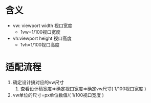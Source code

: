 # 含义
- vw: viewport width 视口宽度
   - 1vw=1/100视口宽度
- vh:viewport height 视口高度
   - 1vh=1/100视口高度

# 适配流程

1. 确定设计搞对应的vw尺寸
   1. 查看设计稿宽度=>确定视口宽度=>确定vw尺寸( 1/100视口宽度 )
2. vw单位的尺寸=px单位数值/( 1/100视口宽度 )
